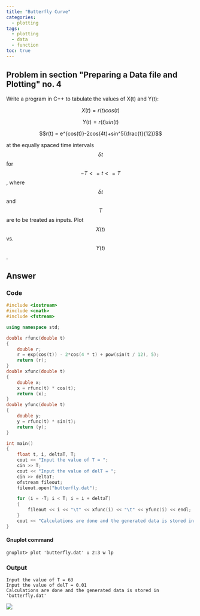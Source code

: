```yaml
---
title: "Butterfly Curve"
categories:
  - plotting
tags:
  - plotting
  - data
  - function
toc: true
---
```

## Problem in section "Preparing a Data file and Plotting" no. 4
Write a program in C++ to tabulate the values of X(t) and Y(t):

$$X(t) = r(t)cos(t)$$

$$Y(t) = r(t)sin(t)$$

$$r(t) = e^{cos(t)}-2cos(4t)+sin^5(\frac{t}{12})$$

at the equally spaced time intervals $$\delta t$$ for $$-T<=t<=T$$, where $$\delta t$$ and $$T$$ are to be treated as inputs. Plot $$X(t)$$ vs. $$Y(t)$$.

## Answer

### Code

```c++
#include <iostream>
#include <cmath>
#include <fstream>

using namespace std;

double rfunc(double t)
{
    double r;
    r = exp(cos(t)) - 2*cos(4 * t) + pow(sin(t / 12), 5);
    return (r);
}
double xfunc(double t)
{
    double x;
    x = rfunc(t) * cos(t);
    return (x);
}
double yfunc(double t)
{
    double y;
    y = rfunc(t) * sin(t);
    return (y);
}

int main()
{
    float t, i, deltaT, T;
    cout << "Input the value of T = ";
    cin >> T;
    cout << "Input the value of delT = ";
    cin >> deltaT;
    ofstream fileout;
    fileout.open("butterfly.dat");

    for (i = -T; i < T; i = i + deltaT)
    {
        fileout << i << "\t" << xfunc(i) << "\t" << yfunc(i) << endl;
    }
    cout << "Calculations are done and the generated data is stored in 'butterfly.dat'";
}
```

#### Gnuplot command
```
gnuplot> plot 'butterfly.dat' u 2:3 w lp
```
### Output
```
Input the value of T = 63
Input the value of delT = 0.01
Calculations are done and the generated data is stored in 'butterfly.dat'
```

![](../../assets/images/butterfly.png)
